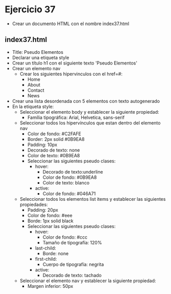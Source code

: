 # Ejercicio 37

* Crear un documento HTML con el nombre index37.html

## index37.html
* Title: Pseudo Elementos
* Declarar una etiqueta style
* Crear un título h1 con el siguiente texto 'Pseudo Elementos'
* Crear un elemento nav
  * Crear los siguientes hipervinculos con el href=#:
    * Home
    * About
    * Contact
    * News
* Crear una lista desordenada con 5 elementos con texto autogenerado
* En la etiqueta style:
  * Seleccionar el elemento body y establecer la siguiente propiedad:
    * Família tipográfica: Arial, Helvetica, sans-serif
  * Seleccionar todos los hipervínculos que estan dentro del elemento nav
    * Color de fondo: #C2FAFE
    * Border: 2px solid #0B9EA8
    * Padding: 10px
    * Decorado de texto: none
    * Color de texto: #0B9EA8
    * Seleccionar las siguientes pseudo clases:
      * hover:
        * Decorado de texto:underline
        * Color de fondo: #0B9EA8
        * Color de texto: blanco
      * active:
        * Color de fondo: #046A71
  * Seleccionar todos los elementos list items  y establecer las siguientes propiedades:
    * Padding: 20px
    * Color de fondo: #eee
    * Borde: 1px solid black
    * Seleccionar las siguientes pseudo clases:
      * hover:
        * Color de fondo: #ccc
        * Tamaño de tipografía: 120%
      * last-child:
        * Borde: none
      * first-child:
        * Cuerpo de tipografía: negrita
      * active:
        * Decorado de texto: tachado
  * Seleccionar el elemento nav y establecer la siguiente propiedad:
    * Margen inferior: 50px